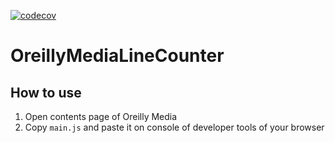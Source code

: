 [![codecov](https://codecov.io/gh/kaiwabeya/OreillySectionWordConter/branch/main/graph/badge.svg?token=SV4H2L0NAV)](https://codecov.io/gh/kaiwabeya/OreillySectionWordConter)

# OreillyMediaLineCounter

## How to use

1. Open contents page of Oreilly Media
2. Copy `main.js` and paste it on console of developer tools of your browser

